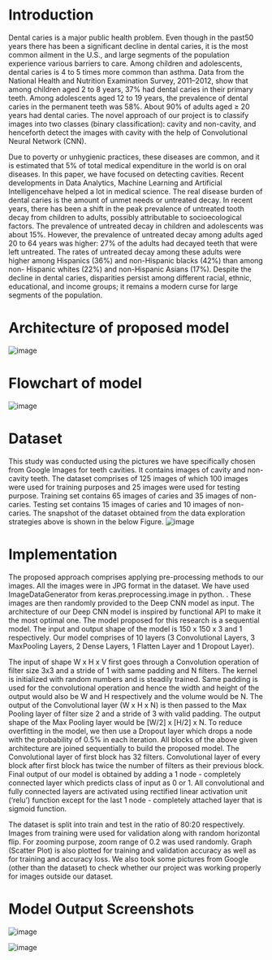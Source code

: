 # Introduction
Dental caries is a major public health problem. Even though in the past50 years there has been a significant decline in dental caries, it is the most common ailment in the U.S., and large segments of the population
experience various barriers to care. Among children and adolescents, dental caries is 4 to 5 times more common than asthma. Data from the National Health and Nutrition Examination Survey, 2011–2012, show that among
children aged 2 to 8 years, 37% had dental caries in their primary teeth. Among adolescents aged 12 to 19 years, the prevalence of dental caries in the permanent teeth was 58%. About 90% of adults aged ≥ 20 years 
had dental caries. The novel approach of our project is to classify images into two classes (binary classification): cavity and non-cavity, and henceforth detect the images with cavity with the help of Convolutional
Neural Network (CNN). 

Due to poverty or unhygienic practices, these diseases are common, and it is estimated that 5% of total medical expenditure in the world is on oral diseases. In this paper, we have focused on detecting cavities. Recent developments in Data Analytics, Machine Learning and Artificial Intelligencehave helped a lot in medical science. The real disease burden of dental caries is the amount of unmet needs or untreated decay. In recent years, there has been a shift in the peak prevalence of untreated tooth decay from children to adults, possibly attributable to socioecological factors. The prevalence of untreated decay in children and adolescents was about 15%. However, the prevalence of untreated decay among adults aged 20 to 64 years was higher: 27% of the adults had decayed teeth that were left untreated. The rates of untreated decay among these adults were higher among Hispanics (36%) and non-Hispanic blacks (42%) than among non- Hispanic whites (22%) and non-Hispanic Asians (17%). Despite the decline in dental caries, disparities persist among different racial, ethnic, educational, and income groups; it remains a modern curse for large segments of the population.

# Architecture of proposed model
![image](https://github.com/Shyam301910/Dental-Cavity-Classification-using-CNN/assets/95332840/054a1d34-a62d-4785-96f0-68564d6b6d78)

# Flowchart of model
![image](https://github.com/Shyam301910/Dental-Cavity-Classification-using-CNN/assets/95332840/33e863b4-80f2-4774-b0d9-0f13293b28b9)

# Dataset
This study was conducted using the pictures we have specifically chosen from Google Images for teeth cavities. It contains images of cavity and non- cavity teeth. The dataset  comprises of 125 images of which 100 images were used for training purposes and 25 images were used for testing purpose. Training set contains 65 images of caries and 35 images of non- caries. Testing set contains 15 images of caries  and 10 images of non- caries. The snapshot of the dataset obtained from the data exploration strategies above is shown in the below Figure.
![image](https://github.com/Shyam301910/Dental-Cavity-Classification-using-CNN/assets/95332840/2764a4ba-edc3-4161-9e4d-064890d2f880)

# Implementation
The proposed approach comprises applying pre-processing methods to our images. All the images were in JPG format in the dataset. We have used ImageDataGenerator from keras.preprocessing.image in python. . These images are then randomly provided to the Deep CNN model as input. The architecture of our Deep CNN model is inspired by functional API to make it the most optimal one. The model proposed for this research  is  a sequential model. The input and output shape of the model is 150 x 150 x 3 and 1 respectively. Our model comprises of 10 layers (3 Convolutional Layers, 3 MaxPooling Layers, 2 Dense Layers, 1 Flatten Layer and 1 Dropout Layer).

The input of shape W x H x V first goes through a Convolution operation of filter size 3x3 and a stride of 1 with same padding and N filters. The kernel is initialized with random numbers and is steadily trained. Same padding is used for the convolutional operation and hence the width and height of the output would also be W and H respectively and the volume would be N. The output of the Convolutional layer (W x H x N) is then passed to the Max Pooling layer of filter size 2 and a stride of 3 with valid padding. The output shape of the Max Pooling layer would be [W/2] x [H/2] x N. To reduce overfitting in the model, we then use a Dropout layer which drops a node with the probability of 0.5% in each iteration. All blocks of the above given architecture are joined sequentially to build the proposed model. The Convolutional layer of first block has 32 filters. Convolutional layer of every block after first block has twice the number of filters as their previous block. Final output of our model is obtained by adding a 1 node  - completely connected layer which predicts class of input as 0 or 1. All convolutional and fully connected layers are activated using rectified linear activation unit (‘relu’) function except for the last 1 node - completely attached layer that is sigmoid function.

The dataset is split into train and test in the ratio of 80:20 respectively. Images from training were used for validation along with random horizontal flip. For zooming purpose, zoom range of 0.2 was used randomly. Graph (Scatter Plot) is also plotted for training and validation accuracy as well as for training and accuracy loss. We also took some pictures from Google (other than the dataset) to check whether our project was working properly for images outside our dataset.

# Model Output Screenshots
![image](https://github.com/Shyam301910/Dental-Cavity-Classification-using-CNN/assets/95332840/15486e45-b015-4262-bf61-4f457b9f0b24)

![image](https://github.com/Shyam301910/Dental-Cavity-Classification-using-CNN/assets/95332840/03891729-e040-4b21-94de-9503ffabec64)


